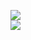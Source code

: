 [![](https://img.shields.io/badge/Made%20With-Github%20Spray-lightgrey.svg?style=for-the-badge&logo=github)](https://github.com/Annihil/github-spray#103)  
[![](https://i.imgur.com/2DrTn0Z.gif)](https://github.com/Annihil/github-spray)